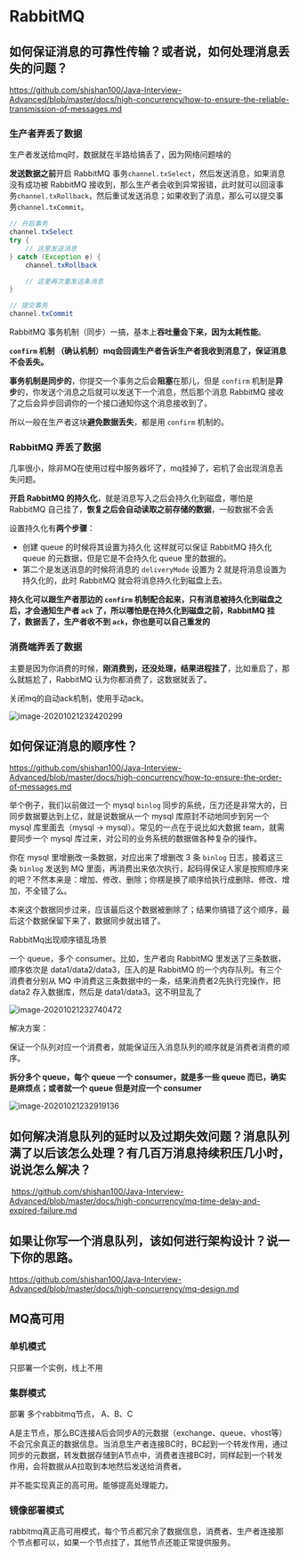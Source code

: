 # RabbitMQ

## 如何保证消息的可靠性传输？或者说，如何处理消息丢失的问题？

https://github.com/shishan100/Java-Interview-Advanced/blob/master/docs/high-concurrency/how-to-ensure-the-reliable-transmission-of-messages.md

### 生产者弄丢了数据

生产者发送给mq时，数据就在半路给搞丢了，因为网络问题啥的

**发送数据之前**开启 RabbitMQ 事务`channel.txSelect`，然后发送消息，如果消息没有成功被 RabbitMQ 接收到，那么生产者会收到异常报错，此时就可以回滚事务`channel.txRollback`，然后重试发送消息；如果收到了消息，那么可以提交事务`channel.txCommit`。

```java
// 开启事务
channel.txSelect
try {
    // 这里发送消息
} catch (Exception e) {
    channel.txRollback

    // 这里再次重发这条消息
}

// 提交事务
channel.txCommit
```

RabbitMQ 事务机制（同步）一搞，基本上**吞吐量会下来，因为太耗性能**。

**`confirm` 机制 （确认机制）mq会回调生产者告诉生产者我收到消息了，保证消息不会丢失。**

**事务机制是同步的**，你提交一个事务之后会**阻塞**在那儿，但是 `confirm` 机制是**异步**的，你发送个消息之后就可以发送下一个消息，然后那个消息 RabbitMQ 接收了之后会异步回调你的一个接口通知你这个消息接收到了。

所以一般在生产者这块**避免数据丢失**，都是用 `confirm` 机制的。

### RabbitMQ 弄丢了数据

几率很小，除非MQ在使用过程中服务器坏了，mq挂掉了，宕机了会出现消息丢失问题。

**开启 RabbitMQ 的持久化**，就是消息写入之后会持久化到磁盘，哪怕是 RabbitMQ 自己挂了，**恢复之后会自动读取之前存储的数据**，一般数据不会丢

设置持久化有**两个步骤**：

- 创建 queue 的时候将其设置为持久化
  这样就可以保证 RabbitMQ 持久化 queue 的元数据，但是它是不会持久化 queue 里的数据的。
- 第二个是发送消息的时候将消息的 `deliveryMode` 设置为 2
  就是将消息设置为持久化的，此时 RabbitMQ 就会将消息持久化到磁盘上去。

**持久化可以跟生产者那边的 `confirm` 机制配合起来，只有消息被持久化到磁盘之后，才会通知生产者 `ack` 了，所以哪怕是在持久化到磁盘之前，RabbitMQ 挂了，数据丢了，生产者收不到 `ack`，你也是可以自己重发的**

#### 

###  消费端弄丢了数据

主要是因为你消费的时候，**刚消费到，还没处理，结果进程挂了**，比如重启了，那么就尴尬了，RabbitMQ 认为你都消费了，这数据就丢了。

关闭mq的自动ack机制，使用手动ack。

![image-20201021232420299](assets/image-20201021232420299.png)



## 如何保证消息的顺序性？

https://github.com/shishan100/Java-Interview-Advanced/blob/master/docs/high-concurrency/how-to-ensure-the-order-of-messages.md

举个例子，我们以前做过一个 mysql `binlog` 同步的系统，压力还是非常大的，日同步数据要达到上亿，就是说数据从一个 mysql 库原封不动地同步到另一个 mysql 库里面去（mysql -> mysql）。常见的一点在于说比如大数据 team，就需要同步一个 mysql 库过来，对公司的业务系统的数据做各种复杂的操作。

你在 mysql 里增删改一条数据，对应出来了增删改 3 条 `binlog` 日志，接着这三条 `binlog` 发送到 MQ 里面，再消费出来依次执行，起码得保证人家是按照顺序来的吧？不然本来是：增加、修改、删除；你楞是换了顺序给执行成删除、修改、增加，不全错了么。

本来这个数据同步过来，应该最后这个数据被删除了；结果你搞错了这个顺序，最后这个数据保留下来了，数据同步就出错了。

RabbitMq出现顺序错乱场景

一个 queue，多个 consumer。比如，生产者向 RabbitMQ 里发送了三条数据，顺序依次是 data1/data2/data3，压入的是 RabbitMQ 的一个内存队列。有三个消费者分别从 MQ 中消费这三条数据中的一条，结果消费者2先执行完操作，把 data2 存入数据库，然后是 data1/data3。这不明显乱了



![image-20201021232740472](assets/image-20201021232740472.png)

解决方案：

保证一个队列对应一个消费者，就能保证压入消息队列的顺序就是消费者消费的顺序。

**拆分多个 queue，每个 queue 一个 consumer，就是多一些 queue 而已，确实是麻烦点；或者就一个 queue 但是对应一个 consumer**

![image-20201021232919136](assets/image-20201021232919136.png)



## 如何解决消息队列的延时以及过期失效问题？消息队列满了以后该怎么处理？有几百万消息持续积压几小时，说说怎么解决？

​	https://github.com/shishan100/Java-Interview-Advanced/blob/master/docs/high-concurrency/mq-time-delay-and-expired-failure.md



## 如果让你写一个消息队列，该如何进行架构设计？说一下你的思路。

https://github.com/shishan100/Java-Interview-Advanced/blob/master/docs/high-concurrency/mq-design.md



## MQ高可用

### 单机模式

只部署一个实例，线上不用



### 集群模式

部署 多个rabbitmq节点， A、B、C

A是主节点，那么BC连接A后会同步A的元数据（exchange、queue、vhost等）不会冗余真正的数据信息。当消息生产者连接BC时，BC起到一个转发作用，通过同步的元数据，转发数据存储到A节点中，消费者连接BC时，同样起到一个转发作用，会将数据从A拉取到本地然后发送给消费者。

并不能实现真正的高可用。能够提高处理能力。



### 镜像部署模式

rabbitmq真正高可用模式，每个节点都冗余了数据信息，消费者、生产者连接那个节点都可以，如果一个节点挂了，其他节点还能正常提供服务。





